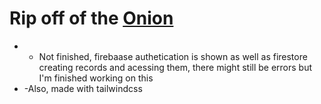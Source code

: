 # Rip off of the [Onion](https://theonion.com)


- - Not finished, firebaase authetication is shown as well as firestore creating records and acessing them, there might still be errors but I'm finished working on this
- -Also, made with tailwindcss
